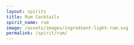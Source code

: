 ```yaml
---
layout: spirits
title: Rum Cocktails
spirit_name: rum
image: /assets/images/ingredient-light-rum.svg
permalink: /spirit/rum/
---
```


